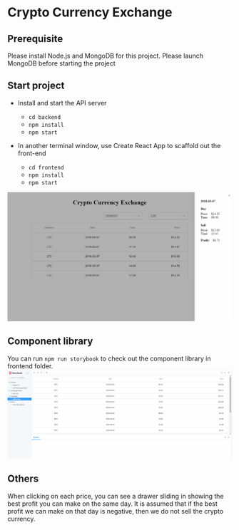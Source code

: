 # Crypto Currency Exchange

## Prerequisite

Please install Node.js and MongoDB for this project. Please launch MongoDB before starting the project

## Start project

- Install and start the API server

  - `cd backend`
  - `npm install`
  - `npm start`

- In another terminal window, use Create React App to scaffold out the front-end
  - `cd frontend`
  - `npm install`
  - `npm start`

![image](./doc/screenshot1.PNG)

## Component library

You can run `npm run storybook` to check out the component library in frontend folder.
![image2](./doc/screenshot2.PNG)

## Others

When clicking on each price, you can see a drawer sliding in showing the best profit you can make on the same day.
It is assumed that if the best profit we can make on that day is negative, then we do not sell the crypto currency.

